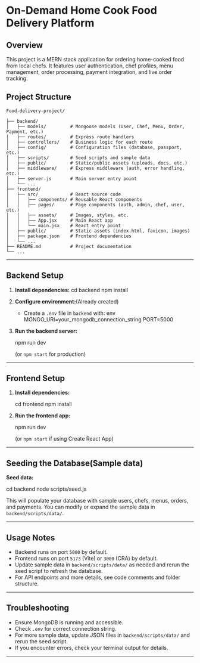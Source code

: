 
# On-Demand Home Cook Food Delivery Platform

## Overview
This project is a MERN stack application for ordering home-cooked food from local chefs. It features user authentication, chef profiles, menu management, order processing, payment integration, and live order tracking.



## Project Structure

```
Food-delivery-project/

├── backend/
│   ├── models/         # Mongoose models (User, Chef, Menu, Order, Payment, etc.)
│   ├── routes/         # Express route handlers
│   ├── controllers/    # Business logic for each route
│   ├── config/         # Configuration files (database, passport, etc.)
│   ├── scripts/        # Seed scripts and sample data
│   ├── public/         # Static/public assets (uploads, docs, etc.)
│   ├── middleware/     # Express middleware (auth, error handling, etc.)
│   ├── server.js       # Main server entry point
│   └── ...
├── frontend/
│   ├── src/            # React source code
│   │   ├── components/ # Reusable React components
│   │   ├── pages/      # Page components (auth, admin, chef, user, etc.)
│   │   ├── assets/     # Images, styles, etc.
│   │   ├── App.jsx     # Main React app
│   │   └── main.jsx    # React entry point
│   ├── public/         # Static assets (index.html, favicon, images)
│   ├── package.json    # Frontend dependencies
│   └── ...
├── README.md           # Project documentation
└── ...
```


---

## Backend Setup
1. **Install dependencies:**
   cd backend
   npm install
2. **Configure environment:**(Already created)
   - Create a `.env` file in `backend` with:
     env
     MONGO_URI=your_mongodb_connection_string
     PORT=5000
     
3. **Run the backend server:**
   
   npm run dev
   
   (or `npm start` for production)

---

## Frontend Setup
1. **Install dependencies:**
   
   cd frontend
   npm install
   
2. **Run the frontend app:**
   
   npm run dev
   
   (or `npm start` if using Create React App)

---

## Seeding the Database(Sample data)

**Seed data:**
   
   cd backend
   node scripts/seed.js
   
   This will populate your database with sample users, chefs, menus, orders, and payments. You can modify or expand the sample data in `backend/scripts/data/`.

---

## Usage Notes
- Backend runs on port `5000` by default.
- Frontend runs on port `5173` (Vite) or `3000` (CRA) by default.
- Update sample data in `backend/scripts/data/` as needed and rerun the seed script to refresh the database.
- For API endpoints and more details, see code comments and folder structure.

---

## Troubleshooting
- Ensure MongoDB is running and accessible.
- Check `.env` for correct connection string.
- For more sample data, update JSON files in `backend/scripts/data/` and rerun the seed script.
- If you encounter errors, check your terminal output for details.

---

